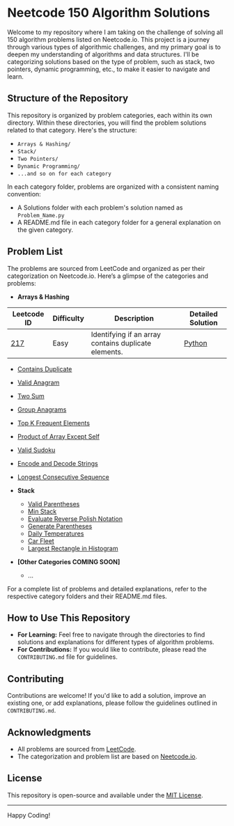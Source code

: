 # Neetcode 150 Algorithm Solutions

Welcome to my repository where I am taking on the challenge of solving all 150 algorithm problems listed on Neetcode.io. This project is a journey through various types of algorithmic challenges, and my primary goal is to deepen my understanding of algorithms and data structures. I'll be categorizing solutions based on the type of problem, such as stack, two pointers, dynamic programming, etc., to make it easier to navigate and learn.

## Structure of the Repository

This repository is organized by problem categories, each within its own directory. Within these directories, you will find the problem solutions related to that category. Here's the structure:

- `Arrays & Hashing/`
- `Stack/`
- `Two Pointers/`
- `Dynamic Programming/`
- `...and so on for each category`

In each category folder, problems are organized with a consistent naming convention:

- A Solutions folder with each problem's solution named as `Problem_Name.py`
- A README.md file in each category folder for a general explanation on the given category.

## Problem List

The problems are sourced from LeetCode and organized as per their categorization on Neetcode.io. Here’s a glimpse of the categories and problems:



- **Arrays & Hashing**

|Leetcode ID|Difficulty|Description|Detailed Solution|
|---|---|---|---|
|[217](https://leetcode.com/problems/contains-duplicate/description/)|Easy|Identifying if an array contains duplicate elements.|[Python](/Arrays%20%26%20Hashing/Solutions/Contains%20Duplicate.py)|

  - [Contains Duplicate](/Arrays%20%26%20Hashing/Solutions/Contains%20Duplicate.py)
  - [Valid Anagram](/Arrays%20%26%20Hashing/Solutions/Valid%20Anagram.py)
  - [Two Sum](/Arrays%20%26%20Hashing/Solutions/Two%20Sum.py)
  - [Group Anagrams](/Arrays%20%26%20Hashing/Solutions/Group%20Anagrams.py)
  - [Top K Frequent Elements](/Arrays%20%26%20Hashing/Solutions/Top%20K%20Frequent%20Elements.py)
  - [Product of Array Except Self](/Arrays%20%26%20Hashing/Solutions/Product%20of%20Array%20Except%20Self.py)
  - [Valid Sudoku](/Arrays%20%26%20Hashing/Solutions/Valid%20Sudoku.py)
  - [Encode and Decode Strings](/Arrays%20%26%20Hashing/Solutions/Encode%20and%20Decode%20Strings.py)
  - [Longest Consecutive Sequence](/Arrays%20%26%20Hashing/Solutions/Longest%20Consecutive%20Sequence.py)

- **Stack**
  - [Valid Parentheses](/Stack/Solutions/Valid%20Parentheses.py)
  - [Min Stack](/Stack/Solutions/Min%20Stack.py)
  - [Evaluate Reverse Polish Notation](/Stack/Solutions/Evaluate%20Reverse%20Polish%20Notation.py)
  - [Generate Parentheses](/Stack/Solutions/Generate%20Parentheses.py)
  - [Daily Temperatures](/Stack/Solutions/Daily%20Temperatures.py)
  - [Car Fleet](/Stack/Solutions/Car%20Fleet.py)
  - [Largest Rectangle in Histogram](/Stack/Solutions/Largest%20Rectangle%20In%20Histogram.py)

- **[Other Categories COMING SOON]**
  - ...

For a complete list of problems and detailed explanations, refer to the respective category folders and their README.md files.


## How to Use This Repository

- **For Learning:** Feel free to navigate through the directories to find solutions and explanations for different types of algorithm problems.
- **For Contributions:** If you would like to contribute, please read the `CONTRIBUTING.md` file for guidelines.

## Contributing

Contributions are welcome! If you'd like to add a solution, improve an existing one, or add explanations, please follow the guidelines outlined in `CONTRIBUTING.md`.

## Acknowledgments

- All problems are sourced from [LeetCode](https://leetcode.com/).
- The categorization and problem list are based on [Neetcode.io](https://neetcode.io/).

## License

This repository is open-source and available under the [MIT License](LICENSE.md).

---

Happy Coding!
